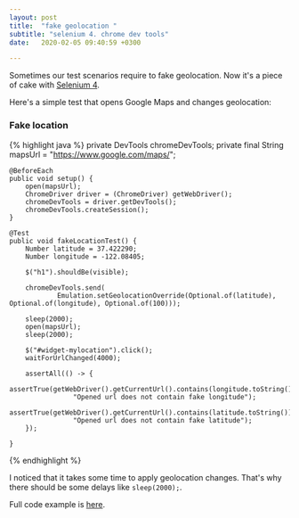 ```yaml
---
layout: post
title:  "fake geolocation "
subtitle: "selenium 4. chrome dev tools"
date:   2020-02-05 09:40:59 +0300

---
```


Sometimes our test scenarios require to fake geolocation. Now it's a piece of cake with [Selenium 4][selenium4].

Here's a simple test that opens Google Maps and changes geolocation: 

### Fake location

{% highlight java %}
    private DevTools chromeDevTools;
    private final String mapsUrl = "https://www.google.com/maps/";
    
    @BeforeEach
    public void setup() {
        open(mapsUrl);
        ChromeDriver driver = (ChromeDriver) getWebDriver();
        chromeDevTools = driver.getDevTools();
        chromeDevTools.createSession();
    }

    @Test
    public void fakeLocationTest() {
        Number latitude = 37.422290;
        Number longitude = -122.08405;

        $("h1").shouldBe(visible);

        chromeDevTools.send(
                Emulation.setGeolocationOverride(Optional.of(latitude), Optional.of(longitude), Optional.of(100)));

        sleep(2000);
        open(mapsUrl);
        sleep(2000);

        $("#widget-mylocation").click();
        waitForUrlChanged(4000);

        assertAll(() -> {
            assertTrue(getWebDriver().getCurrentUrl().contains(longitude.toString()),
                    "Opened url does not contain fake longitude");
            assertTrue(getWebDriver().getCurrentUrl().contains(latitude.toString()),
                    "Opened url does not contain fake latitude");
        });

    }
{% endhighlight %}

I noticed that it takes some time to apply geolocation changes. That's why there should be some delays like ```sleep(2000);```.

Full code example is [here][repo].


[selenium4]: https://github.com/SeleniumHQ/selenium/projects/2
[repo]: https://github.com/LucySuslova/chrome-devtools-selenide